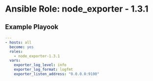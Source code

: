 # Ansible Role: node_exporter - 1.3.1

## Example Playook

```yaml
---
- hosts: all
  become: yes
  roles:
    - node_exporter-1.3.1
  vars:
    exporter_log_level: info
    exporter_log_format: logfmt
    exporter_listen_address: "0.0.0.0:9100"
```